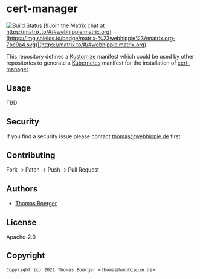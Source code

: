# cert-manager

[![Build Status](http://drone.webhippie.de/api/badges/kustomhippie/cert-manager/status.svg)](http://drone.webhippie.de/kustomhippie/cert-manager)
[![Join the Matrix chat at https://matrix.to/#/#webhippie:matrix.org](https://img.shields.io/badge/matrix-%23webhippie%3Amatrix.org-7bc9a4.svg)](https://matrix.to/#/#webhippie:matrix.org)

This repository defines a [Kustomize](https://kustomize.io/) manifest which could be used by other repositories to generate a [Kubernetes](https://kubernetes.io/) manifest for the installation of [cert-manager](https://github.com/jetstack/cert-manager).

## Usage

TBD

## Security

If you find a security issue please contact thomas@webhippie.de first.

## Contributing

Fork -> Patch -> Push -> Pull Request

## Authors

* [Thomas Boerger](https://github.com/tboerger)

## License

Apache-2.0

## Copyright

```
Copyright (c) 2021 Thomas Boerger <thomas@webhippie.de>
```
